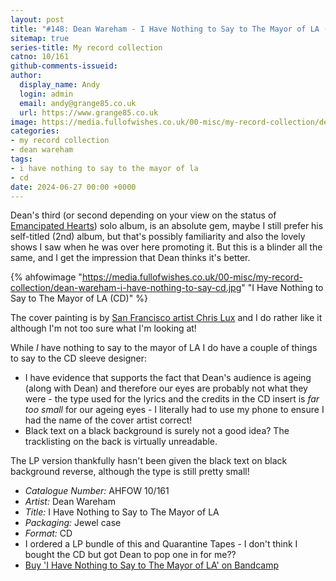 ```yaml
---
layout: post
title: "#148: Dean Wareham - I Have Nothing to Say to The Mayor of LA (CD)"
sitemap: true
series-title: My record collection
catno: 10/161
github-comments-issueid: 
author:
  display_name: Andy
  login: admin
  email: andy@grange85.co.uk
  url: https://www.grange85.co.uk
image: https://media.fullofwishes.co.uk/00-misc/my-record-collection/dean-wareham-i-have-nothing-to-say-cd.jpg
categories:
- my record collection
- dean wareham
tags:
- i have nothing to say to the mayor of la
- cd
date: 2024-06-27 00:00 +0000
---
```

Dean's third (or second depending on your view on the status of [Emancipated Hearts](/2023/01/26/my-record-collection-003-dean-wareham-emancipated-hearts/)) solo album, is an absolute gem, maybe I still prefer his self-titled (2nd) album, but that's possibly familiarity and also the lovely shows I saw when he was over here promoting it. But this is a blinder all the same, and I get the impression that Dean thinks it's better.

{% ahfowimage "https://media.fullofwishes.co.uk/00-misc/my-record-collection/dean-wareham-i-have-nothing-to-say-cd.jpg" "I Have Nothing to Say to The Mayor of LA (CD)" %}

The cover painting is by [San Francisco artist Chris Lux](https://www.instagram.com/chrislux/) and I do rather like it although I'm not too sure what I'm looking at!

While *I* have nothing to say to the mayor of LA I do have a couple of things to say to the CD sleeve designer:

- I have evidence that supports the fact that Dean's audience is ageing (along with Dean) and therefore our eyes are probably not what they were - the type used for the lyrics and the credits in the CD insert is *far too small* for our ageing eyes - I literally had to use my phone to ensure I had the name of the cover artist correct!
- Black text on a black background is surely not a good idea? The tracklisting on the back is virtually unreadable.

The LP version thankfully hasn't been given the black text on black background reverse, although the type is still pretty small!

 - *Catalogue Number:* AHFOW 10/161
 - *Artist:* Dean Wareham
 - *Title:* I Have Nothing to Say to The Mayor of LA
 - *Packaging:* Jewel case
 - *Format:* CD
 - I ordered a LP bundle of this and Quarantine Tapes - I don't think I bought the CD but got Dean to pop one in for me??
 - [Buy 'I Have Nothing to Say to The Mayor of LA' on Bandcamp](https://deanwareham.bandcamp.com/album/i-have-nothing-to-say-to-the-mayor-of-l-a)
